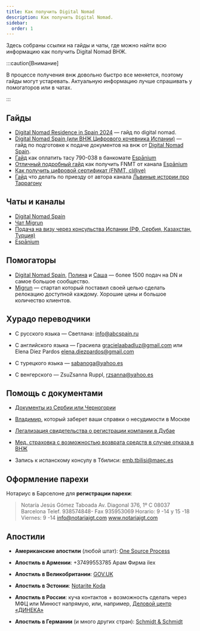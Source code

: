 ```yaml
---
title: Как получить Digital Nomad
description: Как получить Digital Nomad.
sidebar:
  order: 1
---
```


Здесь собраны ссылки на гайды и чаты, где можно найти всю информацию как получить Digital Nomad ВНЖ.

:::caution[Внимание]

В процессе получения внж довольно быстро все меняется, поэтому гайды могут устаревать. Актуальную информацию лучше спрашивать у помогаторов или в чатах.

:::

## Гайды

- [Digital Nomad Residence in Spain 2024](https://barcelona-startups-relocation.notion.site/Digital-Nomad-Residence-in-Spain-2024-97dfbe479af04e8b94d269f07bf7e0a2) — гайд по digital nomad.
- [Digital Nomad Spain (или ВНЖ Цифрового кочевника Испании)](https://digital-nomad-spain.notion.site/Digital-Nomad-Spain-b2a4f8379fe54bf3bc6005d69180af73) — гайд по подготовке к подаче документов на внж от [Digital Nomad Spain](https://t.me/digitalnomadspain). 
- [Гайд](https://espanium.notion.site/790-038-dd5114aa495244a4bfe07ccf97b095ac) как оплатить тасу 790-038 в банкомате [Espānium](https://t.me/espanium_expert)
- [Отличный подробный гайд](https://espanium.notion.site/FNMT-RCM-5bad84eae585424cac1b59bdb4945ddb) как получить FNMT от канала [Espānium](https://t.me/espanium_expert)
- [Как получить цифровой сертификат (FNMT, cl@ve)](https://barcelona-startups-relocation.notion.site/How-to-get-a-Digital-Certificate-8ca4ec3ea31b43cd995bfdf2012e622a)
- [Гайд](https://relocation2spain.github.io/) что делать по приезду от автора канала [Львиные истории про Таррагону](https://t.me/lev2tarragona)

## Чаты и каналы

- [Digital Nomad Spain](https://t.me/chatfornomads)
- [Чат Migrun](https://t.me/spain_migrun)
- [Подача на визу через консульства Испании (РФ, Сербия, Казахстан, Турция) ](https://t.me/dnvisaspainembassies)
- [Espānium](https://t.me/espanium_expert)

## Помогаторы

- [Digital Nomad Spain](https://t.me/digitalnomadspain), [Полина](https://t.me/pao_borghese) и [Саша](https://t.me/mirrkka) — более 1500 подач на DN и самое большое сообщество.
- [Migrun](https://www.migrun.tech/) — стартап который поставил своей целью сделать релокацию доступной каждому. Хорошие цены и большое количество клиентов.

## Хурадо переводчики

- С русского языка — Светлана: [info@abcspain.ru](mailto:info@abcspain.ru) 

- С английского языка — Грасиела [gracielaabadluz@gmail.com](mailto:gracielaabadluz@gmail.com) или Elena Diez Pardos [elena.diezpardos@gmail.com](mailto:elena.diezpardos@gmail.com)

- С турецкого языка — [sabanoga@yahoo.es](mailto:sabanoga@yahoo.es)

- С венгерского — ZsuZsanna Ruppl, [rzsanna@yahoo.es](mailto:rzsanna@yahoo.es)

## Помощь с документами

- [Документы из Сербии или Черногории](https://t.me/vadim_vlc)
- [Владимир](https://t.me/petyakarova), который заберет ваши справки о несудимости в Москве

- [Легализация свидетельства о регистрации компании в Дубае](https://t.me/elenabusinessdxb)

- [Мед. страховка с возможностью возврата средств в случае отказа в ВНЖ](https://t.me/NataliaSanitas)

- Запись к испанскому консулу в Тбилиси: [emb.tbilisi@maec.es](mailto:emb.tbilisi@maec.es)

## Оформление парехи

Нотариус в Барселоне для **регистрации парехи**: 

> Notaría Jesús Gómez Taboada
> Av. Diagonal 376, 1º C
> 08037 Barcelona
> Telef. 938574848- Fax 935953069
> Horario: 9 -14 y 15 -18
> Viernes: 9 -14
> info@notariajgt.com
> www.notariajgt.com

## Aпостили

- **Американские апостили** (любой штат): [One Source Process](https://www.onesourceprocess.com/)

- **Апостиль в Армении**: +37499553785 Арам Фирма ilex

- **Апостиль в Великобритании**: [GOV.UK](https://www.get-document-legalised.service.gov.uk/select-service)

- **Апостиль в Эстонии**: [Notarite Koda](https://www.notar.ee/en/teabekeskus/apostille)

- **Апостиль в России**: куча контактов + возможность сделать через МФЦ или Минюст напрямую, или, например, [Деловой центр «ДИНЕКА»](https://dineka.ru/)

- **Апостиль в Германии** (и много других стран): [Schmidt & Schmidt](https://schmidt-export.com/)
